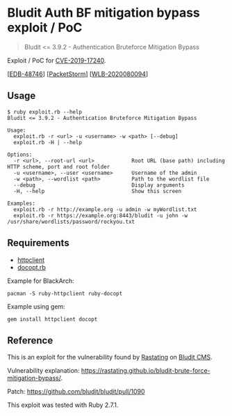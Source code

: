 # Bludit Auth BF mitigation bypass exploit / PoC

> Bludit <= 3.9.2 - Authentication Bruteforce Mitigation Bypass

Exploit / PoC for [CVE-2019-17240](https://nvd.nist.gov/vuln/detail/CVE-2019-17240).

[[EDB-48746](https://www.exploit-db.com/exploits/48746)] [[PacketStorm](https://packetstormsecurity.com/files/158875/Bludit-3.9.2-Authentication-Bruteforce-Mitigation-Bypass.html)] [[WLB-2020080094](https://cxsecurity.com/issue/WLB-2020080094)]

## Usage

```
$ ruby exploit.rb --help
Bludit <= 3.9.2 - Authentication Bruteforce Mitigation Bypass

Usage:
  exploit.rb -r <url> -u <username> -w <path> [--debug]
  exploit.rb -H | --help

Options:
  -r <url>, --root-url <url>            Root URL (base path) including HTTP scheme, port and root folder
  -u <username>, --user <username>      Username of the admin
  -w <path>, --wordlist <path>          Path to the wordlist file
  --debug                               Display arguments
  -H, --help                            Show this screen

Examples:
  exploit.rb -r http://example.org -u admin -w myWordlist.txt
  exploit.rb -r https://example.org:8443/bludit -u john -w /usr/share/wordlists/password/rockyou.txt
```

## Requirements

- [httpclient](https://github.com/nahi/httpclient)
- [docopt.rb](https://github.com/docopt/docopt.rb)

Example for BlackArch:

```
pacman -S ruby-httpclient ruby-docopt
```

Example using gem:

```
gem install httpclient docopt
```

## Reference

This is an exploit for the vulnerability found by [Rastating](https://rastating.github.io/) on [Bludit CMS](https://www.bludit.com/).

Vulnerability explanation: https://rastating.github.io/bludit-brute-force-mitigation-bypass/.

Patch: https://github.com/bludit/bludit/pull/1090

This exploit was tested with Ruby 2.7.1.
